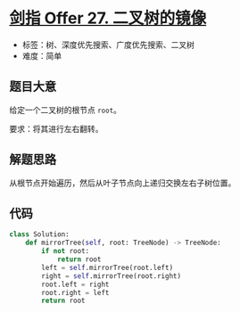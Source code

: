 # [剑指 Offer 27. 二叉树的镜像](https://leetcode.cn/problems/er-cha-shu-de-jing-xiang-lcof/)

- 标签：树、深度优先搜索、广度优先搜索、二叉树
- 难度：简单

## 题目大意

给定一个二叉树的根节点 `root`。

要求：将其进行左右翻转。

## 解题思路

从根节点开始遍历，然后从叶子节点向上递归交换左右子树位置。

## 代码

```python
class Solution:
    def mirrorTree(self, root: TreeNode) -> TreeNode:
        if not root:
            return root
        left = self.mirrorTree(root.left)
        right = self.mirrorTree(root.right)
        root.left = right
        root.right = left
        return root
```


